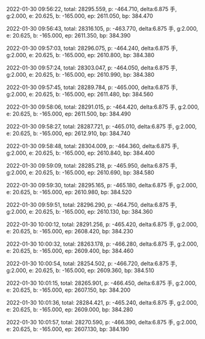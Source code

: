 2022-01-30 09:56:22, total: 28295.559, p: -464.710, delta:6.875 手, g:2.000, e: 20.625, b: -165.000, ep: 2611.050, bp: 384.470

2022-01-30 09:56:43, total: 28316.105, p: -463.770, delta:6.875 手, g:2.000, e: 20.625, b: -165.000, ep: 2611.350, bp: 384.390

2022-01-30 09:57:03, total: 28296.075, p: -464.240, delta:6.875 手, g:2.000, e: 20.625, b: -165.000, ep: 2610.800, bp: 384.380

2022-01-30 09:57:24, total: 28303.047, p: -464.050, delta:6.875 手, g:2.000, e: 20.625, b: -165.000, ep: 2610.990, bp: 384.380

2022-01-30 09:57:45, total: 28289.784, p: -465.000, delta:6.875 手, g:2.000, e: 20.625, b: -165.000, ep: 2611.480, bp: 384.560

2022-01-30 09:58:06, total: 28291.015, p: -464.420, delta:6.875 手, g:2.000, e: 20.625, b: -165.000, ep: 2611.500, bp: 384.490

2022-01-30 09:58:27, total: 28287.721, p: -465.010, delta:6.875 手, g:2.000, e: 20.625, b: -165.000, ep: 2612.910, bp: 384.740

2022-01-30 09:58:48, total: 28304.009, p: -464.360, delta:6.875 手, g:2.000, e: 20.625, b: -165.000, ep: 2610.840, bp: 384.400

2022-01-30 09:59:09, total: 28285.218, p: -465.950, delta:6.875 手, g:2.000, e: 20.625, b: -165.000, ep: 2610.690, bp: 384.580

2022-01-30 09:59:30, total: 28295.165, p: -465.180, delta:6.875 手, g:2.000, e: 20.625, b: -165.000, ep: 2610.980, bp: 384.520

2022-01-30 09:59:51, total: 28296.290, p: -464.750, delta:6.875 手, g:2.000, e: 20.625, b: -165.000, ep: 2610.130, bp: 384.360

2022-01-30 10:00:12, total: 28291.256, p: -465.420, delta:6.875 手, g:2.000, e: 20.625, b: -165.000, ep: 2608.420, bp: 384.230

2022-01-30 10:00:32, total: 28263.178, p: -466.280, delta:6.875 手, g:2.000, e: 20.625, b: -165.000, ep: 2609.400, bp: 384.460

2022-01-30 10:00:54, total: 28254.502, p: -466.720, delta:6.875 手, g:2.000, e: 20.625, b: -165.000, ep: 2609.360, bp: 384.510

2022-01-30 10:01:15, total: 28265.901, p: -466.450, delta:6.875 手, g:2.000, e: 20.625, b: -165.000, ep: 2607.150, bp: 384.200

2022-01-30 10:01:36, total: 28284.421, p: -465.240, delta:6.875 手, g:2.000, e: 20.625, b: -165.000, ep: 2609.000, bp: 384.280

2022-01-30 10:01:57, total: 28270.590, p: -466.390, delta:6.875 手, g:2.000, e: 20.625, b: -165.000, ep: 2607.130, bp: 384.190